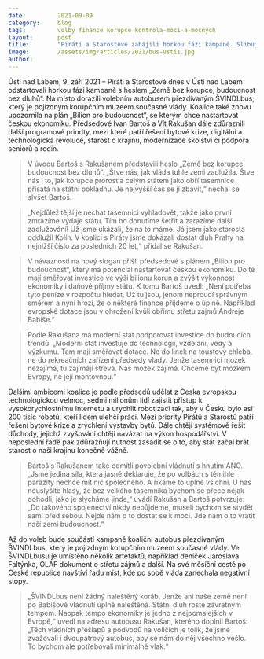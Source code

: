 ```yaml
---
date:         2021-09-09
category:     blog
tags:         volby finance korupce kontrola-moci-a-mocných
layout:       post
title:        "Piráti a Starostové zahájili horkou fázi kampaně. Slibují zemi bez korupce a bez dluhů"
image:        /assets/img/articles/2021/bus-usti1.jpg
author:       
---
```




Ústí nad Labem, 9. září 2021 – Piráti a Starostové dnes v Ústí nad Labem odstartovali horkou fázi kampaně s heslem „Země bez korupce, budoucnost bez dluhů“. Na místo dorazili volebním autobusem přezdívaným ŠVINDLbus, který je pojízdným korupčním muzeem současné vlády. Koalice také znovu upozornila na plán „Bilion pro budoucnost“, se kterým chce nastartovat českou ekonomiku. Předsedové Ivan Bartoš a Vít Rakušan dále zdůraznili další programové priority, mezi které patří řešení bytové krize, digitální a technologická revoluce, starost o krajinu, modernizace školství či podpora seniorů a rodin. 

> V úvodu Bartoš s Rakušanem představili heslo „Země bez korupce, budoucnost bez dluhů“. „Štve nás, jak vláda tuhle zemi zadlužila. Štve nás i to, jak korupce prorostla celým státem jako obří tasemnice přisátá na státní pokladnu. Je nejvyšší čas se jí zbavit,“ nechal se slyšet Bartoš.

> „Nejdůležitější je nechat tasemnici vyhladovět, takže jako první zmrazíme výdaje státu. Tím ho donutíme šetřit a zarazíme další zadlužování! Už jsme ukázali, že na to máme. Já jsem jako starosta oddlužil Kolín. V koalici s Piráty jsme dokázali dostat dluh Prahy na nejnižší číslo za posledních 20 let,“ přidal se Rakušan.

> V návaznosti na nový slogan přišli předsedové s plánem „Bilion pro budoucnost“, který má potenciál nastartovat českou ekonomiku. Do té mají směřovat investice ve výši bilionu korun a zvýšit výkonnost ekonomiky i daňové příjmy státu. K tomu Bartoš uvedl: „Není potřeba tyto peníze v rozpočtu hledat. Už tu jsou, jenom neproudí správným směrem a nyní hrozí, že o některé finance přijdeme o úplně. Například evropské dotace jsou v ohrožení kvůli obřímu střetu zájmů Andreje Babiše.“ 

> Podle Rakušana má moderní stát podporovat investice do budoucích trendů. „Moderní stát investuje do technologií, vzdělání, vědy a výzkumu. Tam mají směřovat dotace. Ne do linek na toustový chleba, ne do rekreačních zařízení předsedy vlády. Jenže tasemnici mozek nezajímá, tu zajímají střeva. Nás mozek zajímá. Chceme být mozkem Evropy, ne její montovnou.“

Dalšími ambicemi koalice je podle předsedů udělat z Česka evropskou technologickou velmoc, sedmi milionům lidí zajistit přístup k vysokorychlostnímu internetu a urychlit robotizaci tak, aby v Česku bylo asi 200 tisíc robotů, kteří lidem ulehčí práci. Mezi priority Pirátů a Starostů patří řešení bytové krize a zrychlení výstavby bytů. Dále chtějí systémově řešit důchody, jejichž zvyšování chtějí navázat na výkon hospodářství. V neposlední řadě pak zdůrazňují nutnost zasadit se o to, aby stát začal brát starost o naši krajinu konečně vážně. 

> Bartoš s Rakušanem také odmítli povolební vládnutí s hnutím ANO. „Jsme jediná síla, která jasně deklaruje, že po volbách s těmihle parazity nechce mít nic společného. A říkáme to úplně všichni. U nás neuslyšíte hlasy, že bez velkého tasemníka bychom se přece nějak dohodli, jako je slýcháme jinde,“ uvádí Rakušan a Bartoš potvrzuje: „Do takového spojenectví nikdy nepůjdeme, museli bychom se stydět sami před sebou. Nejde nám o to dostat se k moci. Jde nám o to vrátit naší zemi budoucnost.“

Až do voleb bude součástí kampaně koaliční autobus přezdívaným ŠVINDLbus, který je pojízdným korupčním muzeem současné vlády. Ve ŠVINDLbusu je umístěno několik artefaktů, například deníček Jaroslava Faltýnka, OLAF dokument o střetu zájmů a další. Na své měsíční cestě po České republice navštíví řadu míst, kde po sobě vláda zanechala negativní stopy. 

> „ŠVINDLbus není žádný naleštěný koráb. Jenže ani naše země není po Babišově vládnutí úplně naleštěná. Státní dluh roste závratným tempem. Naopak tempo ekonomiky je jedno z nejpomalejších v Evropě,“ uvedl na adresu autobusu Rakušan, kterého doplnil Bartoš: „Těch vládních přešlapů a podvodů na voličích je tolik, že jsme zvažovali i dvoupatrový autobus, aby se nám do něj všechno vešlo. To bychom ale potřebovali minimálně vlak.“

 

